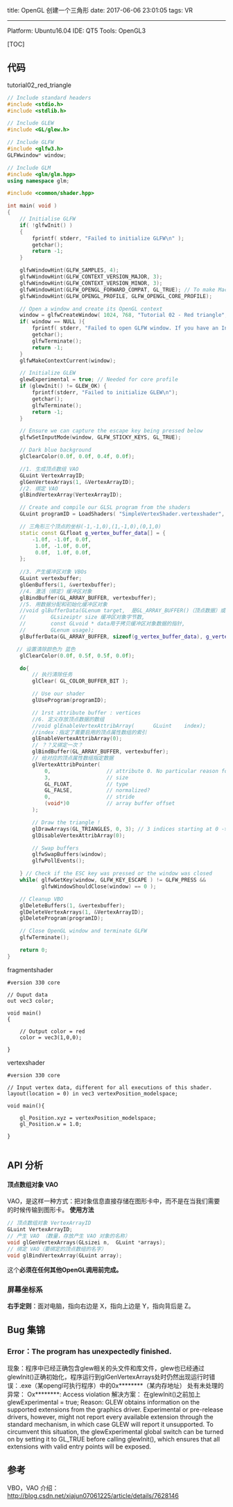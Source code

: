 title: OpenGL 创建一个三角形
date: 2017-06-06 23:01:05
tags: VR

---
Platform: Ubuntu16.04
IDE: QT5
Tools: OpenGL3

[TOC]

## 代码
tutorial02_red_triangle
```cpp
// Include standard headers
#include <stdio.h>
#include <stdlib.h>

// Include GLEW
#include <GL/glew.h>

// Include GLFW
#include <glfw3.h>
GLFWwindow* window;

// Include GLM
#include <glm/glm.hpp>
using namespace glm;

#include <common/shader.hpp>

int main( void )
{
    // Initialise GLFW
    if( !glfwInit() )
    {
        fprintf( stderr, "Failed to initialize GLFW\n" );
        getchar();
        return -1;
    }

    glfwWindowHint(GLFW_SAMPLES, 4);
    glfwWindowHint(GLFW_CONTEXT_VERSION_MAJOR, 3);
    glfwWindowHint(GLFW_CONTEXT_VERSION_MINOR, 3);
    glfwWindowHint(GLFW_OPENGL_FORWARD_COMPAT, GL_TRUE); // To make MacOS happy; should not be needed
    glfwWindowHint(GLFW_OPENGL_PROFILE, GLFW_OPENGL_CORE_PROFILE);

    // Open a window and create its OpenGL context
    window = glfwCreateWindow( 1024, 768, "Tutorial 02 - Red triangle", NULL, NULL);
    if( window == NULL ){
        fprintf( stderr, "Failed to open GLFW window. If you have an Intel GPU, they are not 3.3 compatible. Try the 2.1 version of the tutorials.\n" );
        getchar();
        glfwTerminate();
        return -1;
    }
    glfwMakeContextCurrent(window);

    // Initialize GLEW
    glewExperimental = true; // Needed for core profile
    if (glewInit() != GLEW_OK) {
        fprintf(stderr, "Failed to initialize GLEW\n");
        getchar();
        glfwTerminate();
        return -1;
    }

    // Ensure we can capture the escape key being pressed below
    glfwSetInputMode(window, GLFW_STICKY_KEYS, GL_TRUE);

    // Dark blue background
    glClearColor(0.0f, 0.0f, 0.4f, 0.0f);

	//1. 生成顶点数组 VAO 
    GLuint VertexArrayID;
    glGenVertexArrays(1, &VertexArrayID);
    //2. 绑定 VAO
    glBindVertexArray(VertexArrayID);

    // Create and compile our GLSL program from the shaders
    GLuint programID = LoadShaders( "SimpleVertexShader.vertexshader", "SimpleFragmentShader.fragmentshader" );

	// 三角形三个顶点的坐标(-1,-1,0),(1,-1,0),(0,1,0)
    static const GLfloat g_vertex_buffer_data[] = {
        -1.0f, -1.0f, 0.0f,
         1.0f, -1.0f, 0.0f,
         0.0f,  1.0f, 0.0f,
    };
    
	//3. 产生缓冲区对象 VBOs 
    GLuint vertexbuffer;
    glGenBuffers(1, &vertexbuffer);
    //4. 激活（绑定）缓冲区对象
    glBindBuffer(GL_ARRAY_BUFFER, vertexbuffer);
    //5. 用数据分配和初始化缓冲区对象
    //void glBufferData(GLenum target,  是GL_ARRAY_BUFFER()（顶点数据）或GL_ELEMENT_ARRAY_BUFFER(索引数据)
    //        GLsizeiptr size 缓冲区对象字节数,
    //        const GLvoid * data用于拷贝缓冲区对象数据的指针,
    //        GLenum usage);
    glBufferData(GL_ARRAY_BUFFER, sizeof(g_vertex_buffer_data), g_vertex_buffer_data, GL_STATIC_DRAW);

   // 设置清除颜色为 蓝色
    glClearColor(0.0f, 0.5f, 0.5f, 0.0f); 

    do{
        // 执行清除任务
        glClear( GL_COLOR_BUFFER_BIT );

        // Use our shader
        glUseProgram(programID);

        // 1rst attribute buffer : vertices
        //6. 定义存放顶点数据的数组
        //void glEnableVertexAttribArray(      GLuint    index);
		//index：指定了需要启用的顶点属性数组的索引
        glEnableVertexAttribArray(0);
        // ？？又绑定一次？
        glBindBuffer(GL_ARRAY_BUFFER, vertexbuffer);
        // 给对应的顶点属性数组指定数据
        glVertexAttribPointer(
            0,                  // attribute 0. No particular reason for 0, but must match the layout in the shader.
            3,                  // size
            GL_FLOAT,           // type
            GL_FALSE,           // normalized?
            0,                  // stride
            (void*)0            // array buffer offset
        );

        // Draw the triangle !
        glDrawArrays(GL_TRIANGLES, 0, 3); // 3 indices starting at 0 -> 1 triangle
        glDisableVertexAttribArray(0);

        // Swap buffers
        glfwSwapBuffers(window);
        glfwPollEvents();

    } // Check if the ESC key was pressed or the window was closed
    while( glfwGetKey(window, GLFW_KEY_ESCAPE ) != GLFW_PRESS &&
           glfwWindowShouldClose(window) == 0 );

    // Cleanup VBO
    glDeleteBuffers(1, &vertexbuffer);
    glDeleteVertexArrays(1, &VertexArrayID);
    glDeleteProgram(programID);

    // Close OpenGL window and terminate GLFW
    glfwTerminate();

    return 0;
}

```
fragmentshader
```
#version 330 core

// Ouput data
out vec3 color;

void main()
{

	// Output color = red 
	color = vec3(1,0,0);

}
```
vertexshader
```
#version 330 core

// Input vertex data, different for all executions of this shader.
layout(location = 0) in vec3 vertexPosition_modelspace;

void main(){

    gl_Position.xyz = vertexPosition_modelspace;
    gl_Position.w = 1.0;

}


```

## API 分析
#### 顶点数组对象 VAO
VAO，是这样一种方式：把对象信息直接存储在图形卡中，而不是在当我们需要的时候传输到图形卡。
**使用方法**
```cpp
// 顶点数组对象 VertexArrayID
GLuint VertexArrayID;
// 产生 VAO （数量，存放产生 VAO 对象的名称）
void glGenVertexArrays(GLsizei n,  GLuint *arrays);
// 绑定 VAO（要绑定的顶点数组的名字）
void glBindVertexArray(GLuint array);
```
这个**必须在任何其他OpenGL调用前完成。**

### 屏幕坐标系
**右手定则**：面对电脑，指向右边是 X，指向上边是 Y，指向背后是 Z。


## Bug 集锦
### Error：The program has unexpectedly finished.
现象：程序中已经正确包含glew相关的头文件和库文件，glew也已经通过glewInit()正确初始化，程序运行到glGenVertexArrays处时仍然出现运行时错误：.exe（某opengl可执行程序）中的0x********（某内存地址） 处有未处理的异常： Ox********: Access violation
解决方案：
 在glewInit()之前加上glewExperimental = true;
Reason:
GLEW obtains information on the supported extensions from the graphics driver. Experimental or pre-release drivers, however, might not report every available extension through the standard mechanism, in which case GLEW will report it unsupported. To circumvent this situation, the glewExperimental global switch can be turned on by setting it to GL_TRUE before calling glewInit(), which ensures that all extensions with valid entry points will be exposed. 

###

##  参考
VBO，VAO 介绍：http://blog.csdn.net/xiajun07061225/article/details/7628146